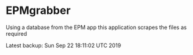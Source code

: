 # EPMgrabber
Using a database from the EPM app this application scrapes the files as required


Latest backup: Sun Sep 22 18:11:02 UTC 2019

